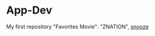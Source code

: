 # App-Dev
My first repository
"Favorites Movie": "ZNATION",
[snooze](https://www.youtube.com/watch?v=QQiCGFaXD-U)
